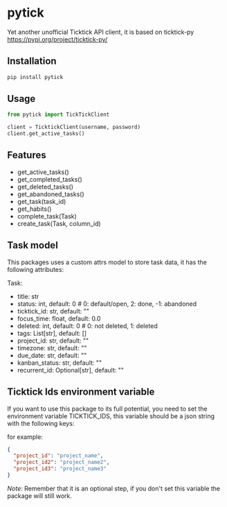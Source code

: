 # pytick
Yet another unofficial Ticktick API client, it is based on ticktick-py https://pypi.org/project/ticktick-py/

## Installation
```bash
pip install pytick
```

## Usage

```python
from pytick import TickTickClient

client = TicktickClient(username, password)
client.get_active_tasks()
```

## Features
- get_active_tasks()
- get_completed_tasks()
- get_deleted_tasks()
- get_abandoned_tasks()
- get_task(task_id)
- get_habits()
- complete_task(Task)
- create_task(Task, column_id)


## Task model
This packages uses a custom attrs model to store task data, it has the following attributes:

Task:
- title: str 
- status: int, default: 0  # 0: default/open, 2: done, -1: abandoned
- ticktick_id: str, default: ""
- focus_time: float, default: 0.0
- deleted: int, default: 0  # 0: not deleted, 1: deleted
- tags: List[str], default: []
- project_id: str, default: ""
- timezone: str, default: ""
- due_date: str, default: ""
- kanban_status: str, default: ""
- recurrent_id: Optional[str], default: ""

## Ticktick Ids environment variable
If you want to use this package to its full potential, you need to set the environment variable TICKTICK_IDS, this
variable should be a json string with the following keys:


for example:
```json
{
  "project_id": "project_name",
  "project_id2": "project_name2",
  "project_id3": "project_name3"
}
```
*Note*: Remember that it is an optional step, if you don't set this variable the package will still work.
